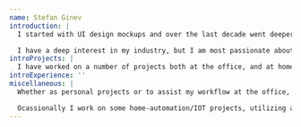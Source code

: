 ```yaml
---
name: Stefan Ginev
introduction: |
  I started with UI design mockups and over the last decade went deeper and deeper into work, which involved more complex code structure, good patterns, and project planning - from one project to the next, often requiring skills in new languages, frameworks or third-party services, which depending on the product, can be immensely exciting.

  I have a deep interest in my industry, but I am most passionate about innovative, interesting game or app ideas. Although I haven't done official work as such, I also have professional interest in, and study as much as I can about game-design.
introProjects: |
  I have worked on a number of projects both at the office, and at home. These include games and apps, realized via different technologies for web, android and flash (when it was cool). I handle mostly front-end business and visual logic; my back-end work consists predominantly of multiplayer server logic, and simple rest api and websites.
introExperience: ''
miscellaneous: |
  Whether as personal projects or to assist my workflow at the office, I've also familiarized myself over the years with several online and self hosted cloud IDEs, such as Gitpod, CodeServer (vscode in the browser) and Cloud9 (when that was cool) and I've learned the basics of CI (vsonline/azure, Cirrus, Bitbucket's own, etc)

  Ocassionally I work on some home-automation/IOT projects, utilizing a box of pies at home and the best and cheapest Aliexpress has to offer in terms of gadgets, switches, etc.
---
```

